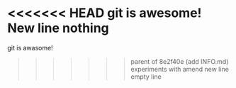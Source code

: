 <<<<<<< HEAD
git is awesome!
New line
nothing
=======
git is awasome!
>>>>>>> parent of 8e2f40e (add INFO.md)
experiments with amend
new line
empty line
